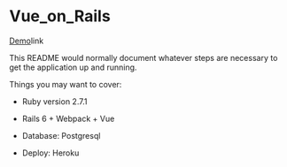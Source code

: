 # Vue_on_Rails

[Demo](https://obscure-cliffs-45329.herokuapp.com/)link

This README would normally document whatever steps are necessary to get the
application up and running.

Things you may want to cover:

* Ruby version 2.7.1

* Rails 6 + Webpack + Vue

* Database: Postgresql

* Deploy: Heroku
